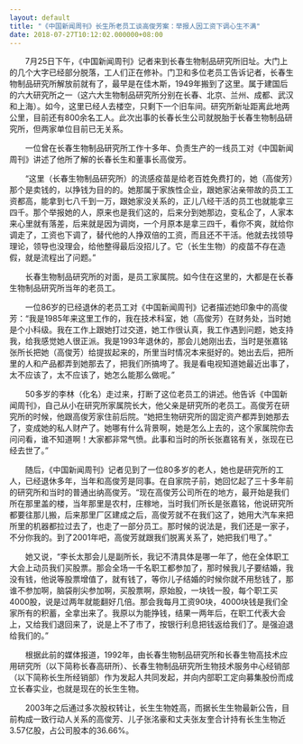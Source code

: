```yaml
---
layout: default
title: "《中国新闻周刊》长生所老员工谈高俊芳案：举报人因工资下调心生不满"
date: 2018-07-27T10:12:02.000000+08:00
---
```


　　7月25日下午，《中国新闻周刊》记者来到长春生物制品研究所旧址。大门上的几个大字已经部分脱落，工人们正在修补。门卫和多位老员工告诉记者，长春生物制品研究所解放前就有了，最早是在佳木斯，1949年搬到了这里。属于建国后的六大研究所之一（这六大生物制品研究所分别在长春、北京、兰州、成都、武汉和上海）。如今，这里已经人去楼空，只剩下一个旧车间。研究所新址距离此地两公里，目前还有800余名工人。此次出事的长春长生公司就脱胎于长春生物制品研究所，但两家单位目前已无关系。

　　一位曾在长春生物制品研究所工作十多年、负责生产的一线员工对《中国新闻周刊》讲述了他所了解的长春长生和董事长高俊芳。

　　“这里（长春生物制品研究所）的流感疫苗是给老百姓免费打的，她（高俊芳）那个是卖钱的，以挣钱为目的的。她那属于家族性企业，跟她家沾亲带故的员工工资都高，能拿到七八千到一万，跟她家没关系的，正儿八经干活的员工也就能拿三四千。那个举报她的人，原来也是我们这的，后来分到她那边，变私企了，人家本来心里就有落差，后来就是因为调岗，一个月原本是拿三四千，看你不爽，就给你调走了，工资也下调了，替代他的人挣双倍的工资，而且还不干活。他就去找领导理论，领导也没理会，给他整得最后没招儿了。它（长生生物）的疫苗不存在造假，就是流程出了问题。”

　　长春生物制品研究所的对面，是员工家属院。如今住在这里的，大都是在长春生物制品研究所当年的老员工。

　　一位86岁的已经退休的老员工对《中国新闻周刊》记者描述她印象中的高俊芳：“我是1985年来这里工作的，我在技术科室，她（高俊芳）在财务处，当时她是个小科级。我在工作上跟她打过交道，她工作很认真，我工作遇到问题，她支持我，给我感觉她人很正派。我是1993年退休的，那会儿她刚出去，当时是张嘉铭张所长把她（高俊芳）给提拔起来的，所里当时情况本来挺好的。她出去后，把所里的人和产品都弄到她那去了，把我们所搞垮了。我是看电视知道她最近出事了，太不应该了，太不应该了，她怎么能那么做呢。”

　　50多岁的李林（化名）走过来，打断了这位老员工的讲述。他告诉《中国新闻周刊》，自己从小在研究所家属院长大，他父亲是研究所的老员工。高俊芳在研究所的时候，他跟高俊芳家住前后院。“她把生物研究所的固定资产都弄到她那去了，变成她的私人财产了。她哪有什么背景啊，她是怎么上去的，这个家属院你去问问看，谁不知道啊！大家都非常气愤。此事和当时的所长张嘉铭有关，张现在已经去世了。”

　　随后，《中国新闻周刊》记者见到了一位80多岁的老人，她也是研究所的工人，已经退休多年，当年和高俊芳是同事。在自家院子前，她回忆起了三十多年前的研究所和当时的普通出纳高俊芳。“现在高俊芳公司所在的地方，最开始是我们所在那里盖的楼，当年那里是农村，庄稼地，当时我们所长是张嘉铭，他说研究所都要往那儿搬，后来那里厂区建成之后，高俊芳就不在我们这了，她用大汽车来把所里的机器都拉过去了，也走了一部分员工。那时候的说法是，我们还是一家子，不分你我的。到了2001年吧，高俊芳就跟我们脱离关系了，她把我们甩了。”

　　她又说，“李长太那会儿是副所长，我记不清具体是哪一年了，他在全体职工大会上动员我们买股票。那会全场一千名职工都参加了，那时候我儿子要结婚，我没有钱，他说等股票增值了，就有钱了，等你儿子结婚的时候你就不用愁钱了，那谁不参加啊，脑袋削尖参加啊，买股票啊，原始股，一块钱一股，每个职工买4000股，说是过两年就能翻好几倍。那会我每月工资90块，4000块钱是我们全家所有的积蓄，全拿出来了。我原以为能挣钱，结果一两年后，在职工代表大会上，又给我们退回来了，说是上不了市了，按银行利息把钱返给我们了。是强迫退给我们的。”

　　根据此前的媒体报道，1992年，由长春生物制品研究所和长春生物高技术应用研究所（以下简称长春高研所）、长春生物制品研究所生物技术服务中心经销部（以下简称长生所经销部）作为发起人共同发起，并向内部职工定向募集股份而成立长春实业，也就是现在的长生生物。

　　2003年之后通过多次股权转让，长生生物姓高，而据长生生物最新公告，目前构成一致行动人关系的高俊芳、儿子张洺豪和丈夫张友奎合计持有长生生物近3.57亿股，占公司股本的36.66%。


